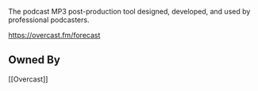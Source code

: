 The podcast MP3 post-production tool designed, developed, and used by professional podcasters.

https://overcast.fm/forecast

## Owned By
[[Overcast]]
